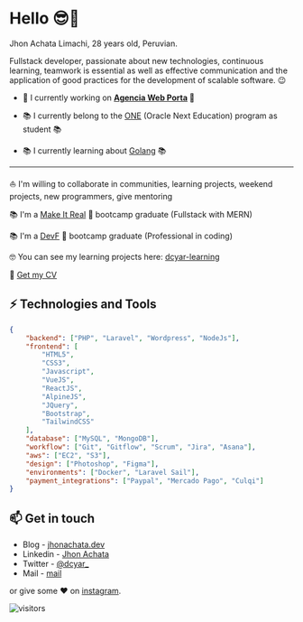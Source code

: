 # Hello 😎🤘

Jhon Achata Limachi, 28 years old, Peruvian.

Fullstack developer, passionate about new technologies, continuous learning, teamwork is essential as well as effective communication and the application of good practices for the development of scalable software. 😉

-   🚀 I currently working on **<span style="text-color: green !important;">[Agencia Web Porta](https://porta.com.py) 🧡</span>**
<!-- But I can give consultancies to companies or startups 💡 -->

<!-- -   🚀 I can give consultancies to companies or startups 💡 -->

-   📚 I currently belong to the [ONE](https://www.oracle.com/pe/education/oracle-next-education/) (Oracle Next Education) program as student 📚

-   📚 I currently learning about [Golang](https://go.dev/) 📚

<hr />

⛵ I'm willing to collaborate in communities, learning projects, weekend projects, new programmers, give mentoring

📚 I'm a [Make It Real](https://makeitreal.camp/) 🧡 bootcamp graduate (Fullstack with MERN)

📚 I'm a [DevF](https://devf.la/) 💜 bootcamp graduate (Professional in coding)

🤓 You can see my learning projects here: [dcyar-learning](https://github.com/dcyar-learning)

💾 [Get my CV](./jhon_marco_achata_limachi.pdf)

## ⚡ Technologies and Tools

```json
{
    "backend": ["PHP", "Laravel", "Wordpress", "NodeJs"],
    "frontend": [
        "HTML5",
        "CSS3",
        "Javascript",
        "VueJS",
        "ReactJS",
        "AlpineJS",
        "JQuery",
        "Bootstrap",
        "TailwindCSS"
    ],
    "database": ["MySQL", "MongoDB"],
    "workflow": ["Git", "Gitflow", "Scrum", "Jira", "Asana"],
    "aws": ["EC2", "S3"],
    "design": ["Photoshop", "Figma"],
    "environments": ["Docker", "Laravel Sail"],
    "payment_integrations": ["Paypal", "Mercado Pago", "Culqi"]
}
```

## 📫 Get in touch

-   Blog - [jhonachata.dev](https://jhonachata.dev)
-   Linkedin - [Jhon Achata](https://in.linkedin.com/in/jhonachata)
-   Twitter - [@dcyar\_](https://twitter.com/dcyar_)
-   Mail - [mail](mailto:jhonachata.dev@gmail.com)

or give some ♥ on [instagram](https://instagram.com/dcyar).

![visitors](https://visitor-badge.glitch.me/badge?page_id=dcyar/dcyar)

<!-- [![Jhon Achata Limachi's GitHub stats](https://github-readme-stats.vercel.app/api?username=dcyar&count_private=true&show_icons=true&theme=gruvbox)](https://github.com/dcyar/github-readme-stats) -->
